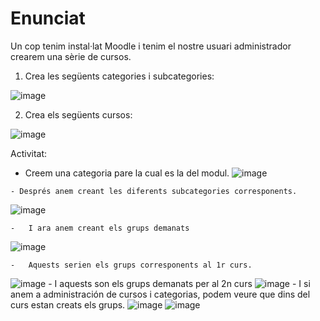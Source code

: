 # Enunciat

Un cop tenim instal·lat Moodle i tenim el nostre usuari administrador crearem una sèrie de cursos.

1. Crea les següents categories i subcategories:

![image](https://user-images.githubusercontent.com/110727546/204323379-2eab0c2d-8c02-4804-ab63-7b6fb611f381.png)

2. Crea els següents cursos:

![image](https://user-images.githubusercontent.com/110727546/204323603-c8047df3-c444-4e19-9008-5026778a6d05.png)



Activitat:
  -  Creem una categoria pare la cual es la del modul.
![image](https://user-images.githubusercontent.com/119657664/208471595-8bf01cb3-9fa2-4c46-8054-a0acd33f87c8.png)

    - Després anem creant les diferents subcategories corresponents.
![image](https://user-images.githubusercontent.com/119657664/208473483-50f528c1-1ada-45c6-980a-3f95634a89ad.png)

    -   I ara anem creant els grups demanats
![image](https://user-images.githubusercontent.com/119657664/208476994-d5256873-8e83-407b-9ed1-c08bff976764.png)

    -   Aquests serien els grups corresponents al 1r curs.
![image](https://user-images.githubusercontent.com/119657664/208477437-e168dcfd-b09c-4401-a427-ba3ef1ac5032.png)
     - I aquests son els grups demanats per al 2n curs
![image](https://user-images.githubusercontent.com/119657664/208477971-2e8aeb81-dc37-442e-a81d-8b8e8e90942c.png)
    - I si anem a administración de cursos i categorias, podem veure que dins del curs estan creats els grups.
![image](https://user-images.githubusercontent.com/119657664/208478300-2b61cebb-31de-4ff7-91a2-d1d730874843.png)
![image](https://user-images.githubusercontent.com/119657664/208478352-dcbe91cd-90e4-48d0-a17a-47441b4d7a1b.png)
